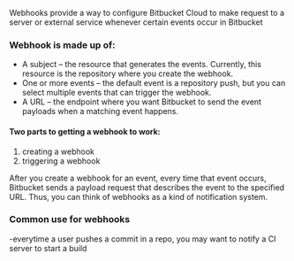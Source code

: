 Webhooks provide a way to configure Bitbucket Cloud to make request to a server or external service whenever certain events occur in Bitbucket

### Webhook is made up of:
- A subject – the resource that generates the events. Currently, this resource is the repository where you create the webhook.
- One or more events – the default event is a repository push, but you can select multiple events that can trigger the webhook.
- A URL – the endpoint where you want Bitbucket to send the event payloads when a matching event happens.

#### Two parts to getting a webhook to work:
1) creating a webhook
2) triggering a webhook

After you create a webhook for an event, every time that event occurs, Bitbucket sends a payload request that describes the event to the specified URL. Thus, you can think of webhooks as a kind of notification system.


### Common use for webhooks
-everytime a user pushes a commit in a repo, you may want to notify a CI server to start a build

